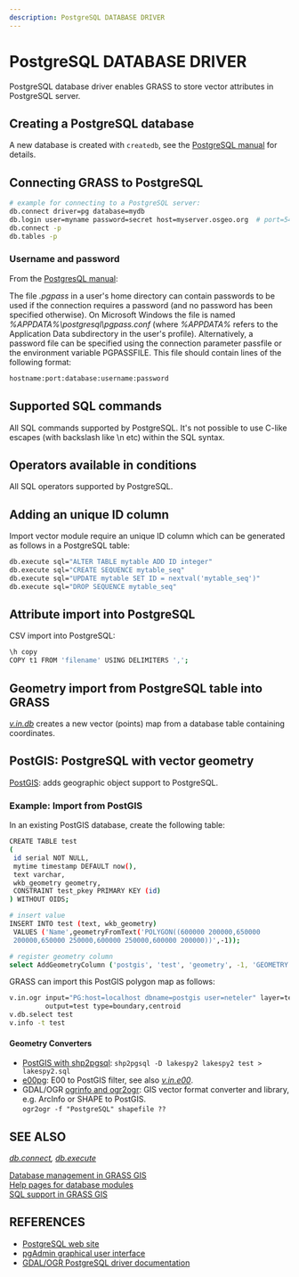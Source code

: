 ```yaml
---
description: PostgreSQL DATABASE DRIVER
---
```


# PostgreSQL DATABASE DRIVER

PostgreSQL database driver enables GRASS to store vector attributes in
PostgreSQL server.

## Creating a PostgreSQL database

A new database is created with `createdb`, see the [PostgreSQL
manual](https://www.postgresql.org/docs/manuals/) for details.

## Connecting GRASS to PostgreSQL

```sh
# example for connecting to a PostgreSQL server:
db.connect driver=pg database=mydb
db.login user=myname password=secret host=myserver.osgeo.org  # port=5432
db.connect -p
db.tables -p
```

### Username and password

From the [PostgresQL
manual](https://www.postgresql.org/docs/10/static/libpq-pgpass.html):

The file *.pgpass* in a user's home directory can contain passwords to
be used if the connection requires a password (and no password has been
specified otherwise). On Microsoft Windows the file is named
*%APPDATA%\postgresql\pgpass.conf* (where *%APPDATA%* refers to the
Application Data subdirectory in the user's profile). Alternatively, a
password file can be specified using the connection parameter passfile
or the environment variable PGPASSFILE. This file should contain lines
of the following format:

```sh
hostname:port:database:username:password
```

## Supported SQL commands

All SQL commands supported by PostgreSQL. It's not possible to use
C-like escapes (with backslash like \n etc) within the SQL syntax.

## Operators available in conditions

All SQL operators supported by PostgreSQL.

## Adding an unique ID column

Import vector module require an unique ID column which can be generated
as follows in a PostgreSQL table:

```sh
db.execute sql="ALTER TABLE mytable ADD ID integer"
db.execute sql="CREATE SEQUENCE mytable_seq"
db.execute sql="UPDATE mytable SET ID = nextval('mytable_seq')"
db.execute sql="DROP SEQUENCE mytable_seq"
```

## Attribute import into PostgreSQL

CSV import into PostgreSQL:

```sh
\h copy
COPY t1 FROM 'filename' USING DELIMITERS ',';
```

## Geometry import from PostgreSQL table into GRASS

*[v.in.db](v.in.db.md)* creates a new vector (points) map from a
database table containing coordinates.

## PostGIS: PostgreSQL with vector geometry

[PostGIS](https://postgis.net/): adds geographic object support to
PostgreSQL.

### Example: Import from PostGIS

In an existing PostGIS database, create the following table:

```sh
CREATE TABLE test
(
 id serial NOT NULL,
 mytime timestamp DEFAULT now(),
 text varchar,
 wkb_geometry geometry,
 CONSTRAINT test_pkey PRIMARY KEY (id)
) WITHOUT OIDS;

# insert value
INSERT INTO test (text, wkb_geometry)
 VALUES ('Name',geometryFromText('POLYGON((600000 200000,650000
 200000,650000 250000,600000 250000,600000 200000))',-1));

# register geometry column
select AddGeometryColumn ('postgis', 'test', 'geometry', -1, 'GEOMETRY', 2);
```

GRASS can import this PostGIS polygon map as follows:

```sh
v.in.ogr input="PG:host=localhost dbname=postgis user=neteler" layer=test \
         output=test type=boundary,centroid
v.db.select test
v.info -t test
```

#### Geometry Converters

- [PostGIS with shp2pgsql](https://postgis.net/workshops/postgis-intro/loading_data.html#loading-with-shp2pgsql):
  `shp2pgsql -D lakespy2 lakespy2 test > lakespy2.sql`
- [e00pg](https://e00pg.sourceforge.net/): E00 to PostGIS filter, see
  also *[v.in.e00](v.in.e00.md)*.
- GDAL/OGR [ogrinfo and ogr2ogr](https://gdal.org/): GIS vector format
  converter and library, e.g. ArcInfo or SHAPE to PostGIS.  
  `ogr2ogr -f "PostgreSQL" shapefile ??`

## SEE ALSO

*[db.connect](db.connect.md), [db.execute](db.execute.md)*

[Database management in GRASS GIS](databaseintro.md)  
[Help pages for database modules](database.md)  
[SQL support in GRASS GIS](sql.md)  

## REFERENCES

- [PostgreSQL web site](https://www.postgresql.org/)
- [pgAdmin graphical user interface](https://www.pgadmin.org/)
- [GDAL/OGR PostgreSQL driver
  documentation](https://gdal.org/en/stable/drivers/vector/pg.html)
